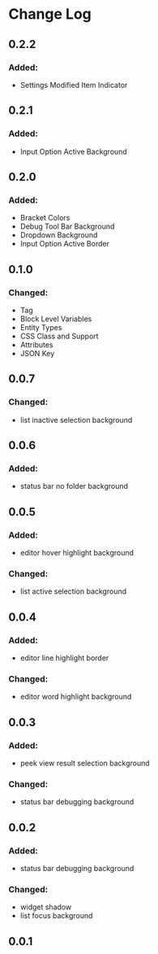 # Change Log

## 0.2.2

### Added:

- Settings Modified Item Indicator

## 0.2.1

### Added:

- Input Option Active Background

## 0.2.0

### Added:

- Bracket Colors
- Debug Tool Bar Background
- Dropdown Background
- Input Option Active Border

## 0.1.0

### Changed:

- Tag
- Block Level Variables
- Entity Types
- CSS Class and Support
- Attributes
- JSON Key

## 0.0.7

### Changed:

- list inactive selection background

## 0.0.6

### Added:

- status bar no folder background

## 0.0.5

### Added:

- editor hover highlight background

### Changed:

- list active selection background

## 0.0.4

### Added:

- editor line highlight border

### Changed:

- editor word highlight background

## 0.0.3

### Added:

- peek view result selection background

### Changed:

- status bar debugging background

## 0.0.2

### Added:

- status bar debugging background

### Changed:

- widget shadow
- list focus background

## 0.0.1
